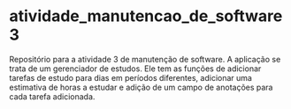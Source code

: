# atividade_manutencao_de_software3
Repositório para a atividade 3 de manutenção de software. A aplicação se trata de um gerenciador de estudos. 
Ele tem as funções de adicionar tarefas de estudo para dias em períodos diferentes, adicionar uma estimativa
de horas a estudar e adição de um campo de anotações para cada tarefa adicionada. 
